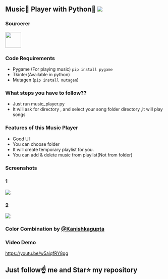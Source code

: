 ##  Music🎵 Player with Python🐍 [![](https://img.shields.io/github/license/sourcerer-io/hall-of-fame.svg)](https://github.com/Spidy20/Music_Player_Python/blob/master/LICENSE)

### Sourcerer
<a href="https://sourcerer.io/spidy20"><img src="https://avatars2.githubusercontent.com/u/42056100?v=4" height="50px" width="50px" alt=""/></a>


### Code Requirements
- Pygame (For playing music) `pip install pygame`
- Tkinter(Available in python) 
- Mutagen (`pip install mutagen`)


### What steps you have to follow??
- Just run music_player.py
- It will ask for directory , and select your song folder directory ,it will play songs

### Features of this Music Player
- Good UI
- You can choose folder
- It will create temporary playlist for you.
- You can add & delete music from playlist(Not from folder)

### Screenshots

### 1
<img src="https://github.com/Spidy20/Music_Player_Python/blob/master/Screenshot%20(125).png">

### 2
<img src="https://github.com/Spidy20/Music_Player_Python/blob/master/Screenshot%20(126).png">

### Color Combination by [@Kanishkagupta](https://github.com/Kanishkagupta)


### Video Demo
https://youtu.be/w5aiqfRY8gg



## Just follow☝️ me and Star⭐ my repository 
